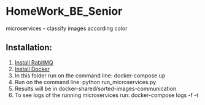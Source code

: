 # HomeWork_BE_Senior
microservices - classify images according color

## Installation:
1) [Install RabitMQ](https://www.rabbitmq.com/install-windows.html)
2) [Install Docker](https://docs.docker.com/docker-for-windows/install/)
3) In this folder run on the command line: docker-compose up
4) Run on the command line: python run_microservices.py
5) Results will be in docker-shared/sorted-images-communication
6) To see logs of the running microservices run: docker-compose logs -f -t

